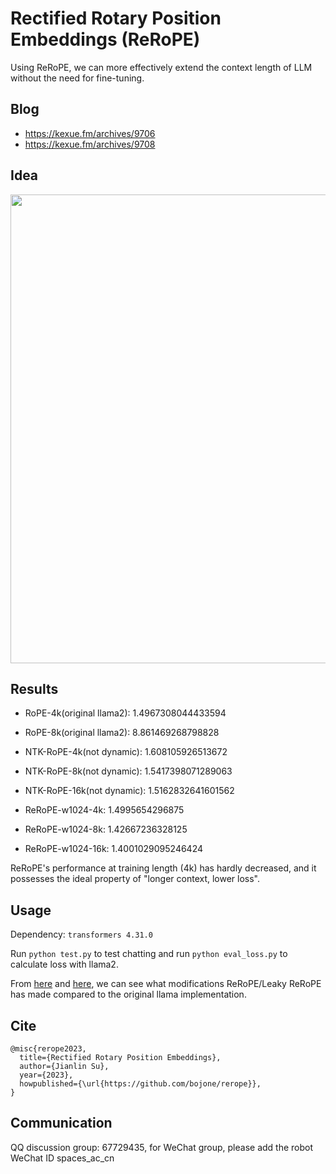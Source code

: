 # Rectified Rotary Position Embeddings (ReRoPE)

Using ReRoPE, we can more effectively extend the context length of LLM without the need for fine-tuning.

## Blog

- https://kexue.fm/archives/9706
- https://kexue.fm/archives/9708

## Idea

<img src="https://raw.githubusercontent.com/bojone/rerope/main/idea.png" width=750>

## Results

- RoPE-4k(original llama2): 1.4967308044433594
- RoPE-8k(original llama2): 8.861469268798828

- NTK-RoPE-4k(not dynamic): 1.608105926513672
- NTK-RoPE-8k(not dynamic): 1.5417398071289063
- NTK-RoPE-16k(not dynamic): 1.5162832641601562

- ReRoPE-w1024-4k: 1.4995654296875
- ReRoPE-w1024-8k: 1.42667236328125
- ReRoPE-w1024-16k: 1.4001029095246424

ReRoPE's performance at training length (4k) has hardly decreased, and it possesses the ideal property of "longer context, lower loss".

## Usage

Dependency: `transformers 4.31.0`

Run `python test.py` to test chatting and run `python eval_loss.py` to calculate loss with llama2.

From [here](https://github.com/bojone/rerope/commit/2cbd019fcafec5ebe2bd9a2aec139c13ee8a67ae#diff-95a34212b33ed7212a3e43a00a8c7461378b45c35cce0e093d7f6ff068263670) and [here](https://github.com/bojone/rerope/commit/2cbd019fcafec5ebe2bd9a2aec139c13ee8a67ae#diff-f2d0565fa79ad02ed55bcaaea148d153d231641920488e51ae6b51f3e30cb464), we can see what modifications ReRoPE/Leaky ReRoPE has made compared to the original llama implementation.

## Cite

```
@misc{rerope2023,
  title={Rectified Rotary Position Embeddings},
  author={Jianlin Su},
  year={2023},
  howpublished={\url{https://github.com/bojone/rerope}},
}
```

## Communication
QQ discussion group: 67729435, for WeChat group, please add the robot WeChat ID spaces_ac_cn
